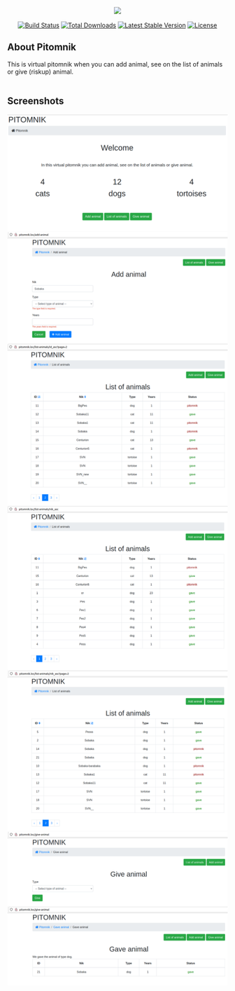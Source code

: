 <p align="center"><a href="https://laravel.com" target="_blank"><img src="https://raw.githubusercontent.com/laravel/art/master/logo-lockup/5%20SVG/2%20CMYK/1%20Full%20Color/laravel-logolockup-cmyk-red.svg" width="400"></a></p>

<p align="center">
<a href="https://travis-ci.org/laravel/framework"><img src="https://travis-ci.org/laravel/framework.svg" alt="Build Status"></a>
<a href="https://packagist.org/packages/laravel/framework"><img src="https://img.shields.io/packagist/dt/laravel/framework" alt="Total Downloads"></a>
<a href="https://packagist.org/packages/laravel/framework"><img src="https://img.shields.io/packagist/v/laravel/framework" alt="Latest Stable Version"></a>
<a href="https://packagist.org/packages/laravel/framework"><img src="https://img.shields.io/packagist/l/laravel/framework" alt="License"></a>
</p>

## About Pitomnik 

This is virtual pitomnik when you can add animal, see on the list of animals or give (riskup) animal.
<br/><br/>

## Screenshots

<img src="https://github.com/makklays/pitomnik/blob/main/public/img/pi1.png" alt="pi1" />
<img src="https://github.com/makklays/pitomnik/blob/main/public/img/pi2.png" alt="pi2" />
<img src="https://github.com/makklays/pitomnik/blob/main/public/img/pi3.png" alt="pi3" />
<img src="https://github.com/makklays/pitomnik/blob/main/public/img/pi6.png" alt="pi6" />
<img src="https://github.com/makklays/pitomnik/blob/main/public/img/pi7.png" alt="pi7" />
<img src="https://github.com/makklays/pitomnik/blob/main/public/img/pi4.png" alt="pi4" />
<img src="https://github.com/makklays/pitomnik/blob/main/public/img/pi5.png" alt="pi5" />

